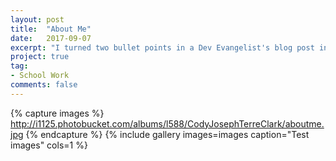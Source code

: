 ```yaml
---
layout: post
title:  "About Me"
date:   2017-09-07
excerpt: "I turned two bullet points in a Dev Evangelist's blog post into a comprehensive workflow."
project: true
tag:
- School Work
comments: false
---
```


{% capture images %}
  http://i1125.photobucket.com/albums/l588/CodyJosephTerreClark/aboutme.jpg
{% endcapture %}
{% include gallery images=images caption="Test images" cols=1 %}
